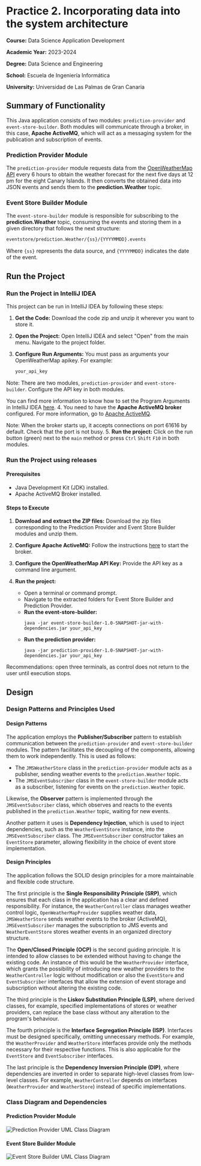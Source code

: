 # Practice 2. Incorporating data into the system architecture
**Course:** Data Science Application Development

**Academic Year:** 2023-2024 

**Degree:** Data Science and Engineering

**School:** Escuela de Ingeniería Informática

**University:** Universidad de Las Palmas de Gran Canaria

## Summary of Functionality
This Java application consists of two modules: `prediction-provider` and `event-store-builder`.
Both modules will communicate through a broker, in this case, **Apache ActiveMQ**, which will act as a messaging
system for the publication and subscription of events.

### Prediction Provider Module
The `prediction-provider` module requests data from the
[OpenWeatherMap API](https://openweathermap.org/api) every 6 hours to obtain the weather forecast for the next five
days at 12 pm for the eight Canary Islands. It then converts the obtained data into JSON events and sends them to
the **prediction.Weather** topic.

### Event Store Builder Module
The `event-store-builder` module is responsible for subscribing to the **prediction.Weather** topic,
consuming the events and storing them in a given directory that follows the next structure:

   ```bash
  eventstore/prediction.Weather/{ss}/{YYYYMMDD}.events
   ```
Where `{ss}` represents the data source, and `{YYYYMMDD}` indicates the date of the event.

## Run the Project
### Run the Project in IntelliJ IDEA

This project can be run in IntelliJ IDEA by following these steps:

1. **Get the Code:** Download the code zip and unzip it wherever you want to store it.

2. **Open the Project:** Open IntelliJ IDEA and select "Open" from the main menu. Navigate to the project folder.

3. **Configure Run Arguments:** You must pass as arguments your OpenWeatherMap apikey. For example:

   ```bash
   your_api_key

Note: There are two modules, `prediction-provider` and `event-store-builder`. Configure the API key in both modules.

You can find more information to know how to set the Program Arguments in IntelliJ IDEA
[here](https://www.jetbrains.com/help/idea/run-debug-configuration-java-application.html).
4. You need to have the **Apache ActiveMQ broker** configured. For more information, go to 
[Apache ActiveMQ](https://examples.javacodegeeks.com/enterprise-java/jms/apache-activemq-hello-world-example/).

Note: When the broker starts up, it accepts connections on port 61616 by default. Check that the port is not busy.
5. **Run the project:** Click on the run button (green) next to the `main` method or press `Ctrl` `Shift` `F10` in
both modules.

### Run the Project using releases

#### Prerequisites
- Java Development Kit (JDK) installed.
- Apache ActiveMQ Broker installed.

#### Steps to Execute

1. **Download and extract the ZIP files:**
   Download the zip files corresponding to the Prediction Provider and Event Store Builder modules and unzip them.

2. **Configure Apache ActiveMQ:**
   Follow the instructions [here](https://activemq.apache.org/getting-started) to start the broker.

3.  **Configure the OpenWeatherMap API Key:**
    Provide the API key as a command line argument.
4. **Run the project:**
   - Open a terminal or command prompt.
   - Navigate to the extracted folders for Event Store Builder and Prediction Provider.
   - **Run the event-store-builder:**
     ```
     java -jar event-store-builder-1.0-SNAPSHOT-jar-with-dependencies.jar your_api_key
     ```
   - **Run the prediction provider:**
     ```
     java -jar prediction-provider-1.0-SNAPSHOT-jar-with-dependencies.jar your_api_key
     ```

Recommendations: open three terminals, as control does not return to the user until execution stops.
## Design
### Design Patterns and Principles Used
#### Design Patterns
The application employs the **Publisher/Subscriber** pattern to establish communication between the `prediction-provider`
and `event-store-builder` modules. The pattern facilitates the decoupling of the components, allowing them to work independently.
This is used as follows:
- The `JMSWeatherStore` class in the `prediction-provider` module acts as a publisher, sending weather events to the
`prediction.Weather` topic.
- The `JMSEventSubscriber` class in the `event-store-builder` module acts as a subscriber, listening for events on the
`prediction.Weather` topic.

Likewise, the **Observer** pattern is implemented through the `JMSEventSubscriber` class, which observes and reacts to the
events published in the `prediction.Weather` topic, waiting for new events.

Another pattern it uses is **Dependency Injection**, which is used to inject dependencies, such as the `WeatherEventStore`
instance, into the `JMSEventSubscriber` class. The `JMSEventSubscriber` constructor takes an `EventStore` parameter, allowing flexibility in the choice of event store implementation.
#### Design Principles
The application follows the SOLID design principles for a more maintainable and flexible code structure.

The first principle is the **Single Responsibility Principle (SRP)**, which ensures that each class in the application 
has a clear and defined responsibility. For instance, the `WeatherController` class manages weather control logic, 
`OpenWeatherMapProvider` supplies weather data, `JMSWeatherStore` sends weather events to the broker (ActiveMQ),
`JMSEventSubscriber` manages the subscription to JMS events and `WeatherEventStore` stores weather events in an
organized directory structure.

The **Open/Closed Principle (OCP)** is the second guiding principle.
It is intended to allow classes to be extended without having to change the existing code. An instance of this would 
be the `WeatherProvider` interface, which grants the possibility of introducing new weather providers to the 
`WeatherController` logic without modification or also the `EventStore` and `EventSubscriber` interfaces that allow
the extension of event storage and  subscription without altering the existing code.

The third principle is the **Liskov Substitution Principle (LSP)**, where derived classes, for example, 
specified implementations of stores or weather providers, can replace the base class without any alteration 
to the program's behaviour.

The fourth principle is the **Interface Segregation Principle (ISP)**.
Interfaces must be designed specifically, omitting unnecessary methods. For example, the `WeatherProvider` and 
`WeatherStore` interfaces provide only the methods necessary for their respective functions. This is also applicable
for the `EventStore` and `EventSubscriber` interfaces.

The last principle is the **Dependency Inversion Principle (DIP)**, where dependencies are inverted in order to separate 
high-level classes from low-level classes. For example, `WeatherController` depends on interfaces (`WeatherProvider`
and `WeatherStore`) instead of specific implementations.

### Class Diagram and Dependencies
#### Prediction Provider Module
![Prediction Provider UML Class Diagram](predictionProviderUMLDiagram.png)
#### Event Store Builder Module
![Event Store Builder UML Class Diagram](eventStoreBuilderUMLDiagram.png)
